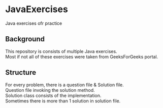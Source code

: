 # JavaExercises

Java exercises ofr practice

## Background
This repository is consists of multiple Java exercises.  
Most if not all of these exercises were taken from GeeksForGeeks portal.  

## Structure
For every problem, there is a question file & Solution file.  
Question file invoking the solution method.  
Solution class consists of the implementation.  
Sometimes there is more than 1 solution in solution file.




